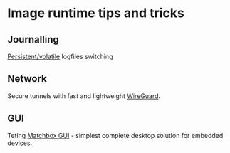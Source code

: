 # Image runtime tips and tricks

## Journalling

[Persistent/volatile](journald) logfiles switching

## Network

Secure tunnels with fast and lightweight [WireGuard](WireGuard).

## GUI

Teting [Matchbox GUI](matchbox) - simplest complete desktop solution for 
embedded devices.


